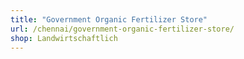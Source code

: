 ```yaml
---
title: "Government Organic Fertilizer Store"
url: /chennai/government-organic-fertilizer-store/
shop: Landwirtschaftlich
---
```

